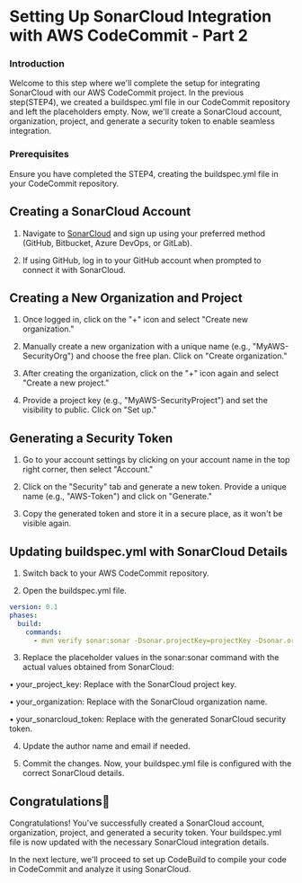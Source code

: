 # Setting Up SonarCloud Integration with AWS CodeCommit - Part 2

### Introduction
Welcome to this step where we'll complete the setup for integrating SonarCloud with our AWS CodeCommit project. In the previous step(STEP4), we created a buildspec.yml file in our CodeCommit repository and left the placeholders empty. Now, we'll create a SonarCloud account, organization, project, and generate a security token to enable seamless integration.

### Prerequisites
Ensure you have completed the STEP4, creating the buildspec.yml file in your CodeCommit repository.

## Creating a SonarCloud Account
1. Navigate to [SonarCloud](https://www.sonarsource.com/products/sonarcloud/) and sign up using your preferred method (GitHub, Bitbucket, Azure DevOps, or GitLab).

2. If using GitHub, log in to your GitHub account when prompted to connect it with SonarCloud.

## Creating a New Organization and Project
1. Once logged in, click on the "+" icon and select "Create new organization."

2. Manually create a new organization with a unique name (e.g., "MyAWS-SecurityOrg") and choose the free plan. Click on "Create organization."

3. After creating the organization, click on the "+" icon again and select "Create a new project."

4. Provide a project key (e.g., "MyAWS-SecurityProject") and set the visibility to public. Click on "Set up."

## Generating a Security Token
1. Go to your account settings by clicking on your account name in the top right corner, then select "Account."

2. Click on the "Security" tab and generate a new token. Provide a unique name (e.g., "AWS-Token") and click on "Generate."

3. Copy the generated token and store it in a secure place, as it won't be visible again.

## Updating buildspec.yml with SonarCloud Details
1. Switch back to your AWS CodeCommit repository.

2. Open the buildspec.yml file.
```yaml
version: 0.1
phases:
  build:
    commands:
      - mvn verify sonar:sonar -Dsonar.projectKey=projectKey -Dsonar.organization=projectOrg -Dsonar.host.url=https://sonarcloud.io -Dsonar.login=token 
```

3. Replace the placeholder values in the sonar:sonar command with the actual values obtained from SonarCloud:

• your_project_key: Replace with the SonarCloud project key.

• your_organization: Replace with the SonarCloud organization name.

• your_sonarcloud_token: Replace with the generated SonarCloud security token.


4. Update the author name and email if needed.

5. Commit the changes. Now, your buildspec.yml file is configured with the correct SonarCloud details.

## Congratulations🥳
Congratulations! You've successfully created a SonarCloud account, organization, project, and generated a security token. Your buildspec.yml file is now updated with the necessary SonarCloud integration details.

In the next lecture, we'll proceed to set up CodeBuild to compile your code in CodeCommit and analyze it using SonarCloud.


